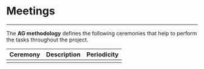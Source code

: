 # Meetings
***

The **AG methodology** defines the following ceremonies that help to perform the tasks throughout the project.

| **Ceremony** | **Description** | **Periodicity** |
| :----------- | :-------------- | :-------------- |
|              |                 |                 |